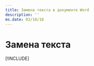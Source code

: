 ```yaml
---
title: Замена текста в документе Word
description: ''
ms.date: 03/10/18
---
```



# <a name="replace-text"></a>Замена текста

[!INCLUDE[](../includes/word-tutorial-replace-text.md)]